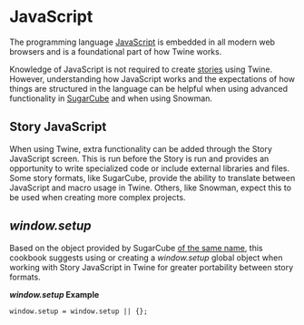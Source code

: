 # JavaScript

The programming language [JavaScript](https://en.wikipedia.org/wiki/JavaScript) is embedded in all modern web browsers and is a foundational part of how Twine works.

Knowledge of JavaScript is not required to create [stories](../terms/terms_stories.md) using Twine. However, understanding how JavaScript works and the expectations of how things are structured in the language can be helpful when using advanced functionality in [SugarCube](../terms/terms_storyformats.md) and when using Snowman.

## Story JavaScript

When using Twine, extra functionality can be added through the Story JavaScript screen. This is run before the Story is run and provides an opportunity to write specialized code or include external libraries and files. Some story formats, like SugarCube, provide the ability to translate between JavaScript and macro usage in Twine. Others, like Snowman, expect this to be used when creating more complex projects.

## *window.setup*

Based on the object provided by SugarCube [of the same name](http://www.motoslave.net/sugarcube/2/docs/special-names.html#special-variables-setup), this cookbook suggests using or creating a *window.setup* global object when working with Story JavaScript in Twine for greater portability between story formats.

***window.setup* Example**
```
window.setup = window.setup || {};
```
